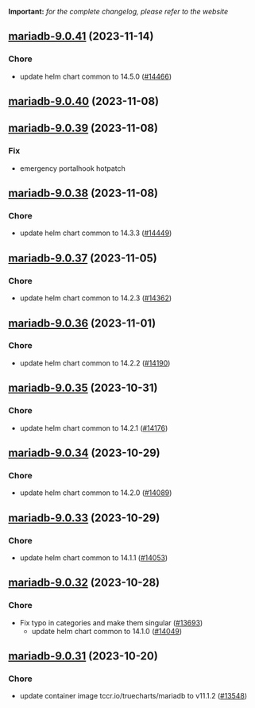 **Important:**
*for the complete changelog, please refer to the website*




## [mariadb-9.0.41](https://github.com/truecharts/charts/compare/mariadb-9.0.40...mariadb-9.0.41) (2023-11-14)

### Chore

- update helm chart common to 14.5.0 ([#14466](https://github.com/truecharts/charts/issues/14466))
  
  


## [mariadb-9.0.40](https://github.com/truecharts/charts/compare/mariadb-9.0.39...mariadb-9.0.40) (2023-11-08)




## [mariadb-9.0.39](https://github.com/truecharts/charts/compare/mariadb-9.0.38...mariadb-9.0.39) (2023-11-08)

### Fix

- emergency portalhook hotpatch
  
  


## [mariadb-9.0.38](https://github.com/truecharts/charts/compare/mariadb-9.0.37...mariadb-9.0.38) (2023-11-08)

### Chore

- update helm chart common to 14.3.3 ([#14449](https://github.com/truecharts/charts/issues/14449))
  
  


## [mariadb-9.0.37](https://github.com/truecharts/charts/compare/mariadb-9.0.36...mariadb-9.0.37) (2023-11-05)

### Chore

- update helm chart common to 14.2.3 ([#14362](https://github.com/truecharts/charts/issues/14362))
  
  


## [mariadb-9.0.36](https://github.com/truecharts/charts/compare/mariadb-9.0.35...mariadb-9.0.36) (2023-11-01)

### Chore

- update helm chart common to 14.2.2 ([#14190](https://github.com/truecharts/charts/issues/14190))
  
  


## [mariadb-9.0.35](https://github.com/truecharts/charts/compare/mariadb-9.0.34...mariadb-9.0.35) (2023-10-31)

### Chore

- update helm chart common to 14.2.1 ([#14176](https://github.com/truecharts/charts/issues/14176))
  
  


## [mariadb-9.0.34](https://github.com/truecharts/charts/compare/mariadb-9.0.33...mariadb-9.0.34) (2023-10-29)

### Chore

- update helm chart common to 14.2.0 ([#14089](https://github.com/truecharts/charts/issues/14089))
  
  


## [mariadb-9.0.33](https://github.com/truecharts/charts/compare/mariadb-9.0.32...mariadb-9.0.33) (2023-10-29)

### Chore

- update helm chart common to 14.1.1 ([#14053](https://github.com/truecharts/charts/issues/14053))
  
  


## [mariadb-9.0.32](https://github.com/truecharts/charts/compare/mariadb-9.0.31...mariadb-9.0.32) (2023-10-28)

### Chore

- Fix typo in categories and make them singular ([#13693](https://github.com/truecharts/charts/issues/13693))
  - update helm chart common to 14.1.0 ([#14049](https://github.com/truecharts/charts/issues/14049))
  
  


## [mariadb-9.0.31](https://github.com/truecharts/charts/compare/mariadb-9.0.30...mariadb-9.0.31) (2023-10-20)

### Chore

- update container image tccr.io/truecharts/mariadb to v11.1.2 ([#13548](https://github.com/truecharts/charts/issues/13548))
  

